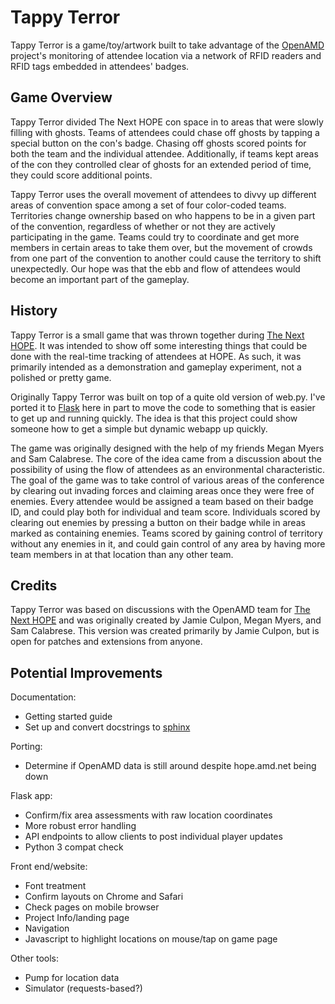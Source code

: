 Tappy Terror
============

Tappy Terror is a game/toy/artwork built to take advantage of the [OpenAMD](http://www.openamd.org/) project's monitoring of attendee location via a network of RFID readers and RFID tags embedded in attendees' badges.

Game Overview
-------------
Tappy Terror divided The Next HOPE con space in to areas that were slowly filling with ghosts. Teams of attendees could chase off ghosts by tapping a special button on the con's badge. Chasing off ghosts scored points for both the team and the individual attendee. Additionally, if teams kept areas of the con they controlled clear of ghosts for an extended period of time, they could score additional points.

Tappy Terror uses the overall movement of attendees to divvy up different areas of convention space among a set of four color-coded teams. Territories change ownership based on who happens to be in a given part of the convention, regardless of whether or not they are actively participating in the game. Teams could try to coordinate and get more members in certain areas to take them over, but the movement of crowds from one part of the convention to another could cause the territory to shift unexpectedly. Our hope was that the ebb and flow of attendees would become an important part of the gameplay.

History
-------
Tappy Terror is a small game that was thrown together during [The Next HOPE](http://thenexthope.org). It was intended to show off some interesting things that could be done with the real-time tracking of attendees at HOPE. As such, it was primarily intended as a demonstration and gameplay experiment, not a polished or pretty game.

Originally Tappy Terror was built on top of a quite old version of web.py. I've ported it to [Flask](http://flask.pocoo.org/) here in part to move the code to something that is easier to get up and running quickly. The idea is that this project could show someone how to get a simple but dynamic webapp up quickly.

The game was originally designed with the help of my friends Megan Myers and Sam Calabrese. The core of the idea came from a discussion about the possibility of using the flow of attendees as an environmental characteristic. The goal of the game was to take control of various areas of the conference by clearing out invading forces and claiming areas once they were free of enemies. Every attendee would be assigned a team based on their badge ID, and could play both for individual and team score. Individuals scored by clearing out enemies by pressing a button on their badge while in areas marked as containing enemies. Teams scored by gaining control of territory without any enemies in it, and could gain control of any area by having more team members in at that location than any other team.

Credits
-------

Tappy Terror  was based on discussions with the OpenAMD team for [The Next HOPE](http://thenexthope.org) and was originally created by Jamie Culpon, Megan Myers, and Sam Calabrese. This version was created primarily by Jamie Culpon, but is open for patches and extensions from anyone.

Potential Improvements
----------------------

Documentation:
- Getting started guide
- Set up and convert docstrings to [sphinx](Sphinx)

Porting:
- Determine if OpenAMD data is still around despite hope.amd.net being down

Flask app:
- Confirm/fix area assessments with raw location coordinates
- More robust error handling
- API endpoints to allow clients to post individual player updates
- Python 3 compat check

Front end/website:
- Font treatment
- Confirm layouts on Chrome and Safari
- Check pages on mobile browser
- Project Info/landing page
- Navigation
- Javascript to highlight locations on mouse/tap on game page

Other tools:
- Pump for location data
- Simulator (requests-based?)
